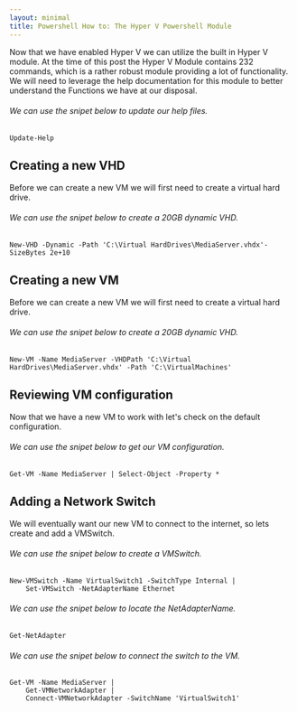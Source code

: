 ```yaml
---
layout: minimal
title: Powershell How to: The Hyper V Powershell Module
---
```


Now that we have enabled Hyper V we can utilize the built in Hyper V module. At the time of this post the Hyper V Module contains 232 commands, which is a rather robust module providing a lot of functionality. We will need to leverage the help documentation for this module to better understand the Functions we have at our disposal. 

###### We can use the snipet below to update our help files.

	Update-Help


## Creating a new VHD
Before we can create a new VM we will first need to create a virtual hard drive. 

###### We can use the snipet below to create a 20GB dynamic VHD.

	New-VHD -Dynamic -Path 'C:\Virtual HardDrives\MediaServer.vhdx'-SizeBytes 2e+10


## Creating a new VM
Before we can create a new VM we will first need to create a virtual hard drive. 

###### We can use the snipet below to create a 20GB dynamic VHD.

	New-VM -Name MediaServer -VHDPath 'C:\Virtual HardDrives\MediaServer.vhdx' -Path 'C:\VirtualMachines' 


## Reviewing VM configuration
Now that we have a new VM to work with let's check on the default configuration. 

###### We can use the snipet below to get our VM configuration.

	Get-VM -Name MediaServer | Select-Object -Property *  


## Adding a Network Switch
We will eventually want our new VM to connect to the internet, so lets create and add a VMSwitch. 

###### We can use the snipet below to create a VMSwitch.

	New-VMSwitch -Name VirtualSwitch1 -SwitchType Internal | 
		Set-VMSwitch -NetAdapterName Ethernet  



###### We can use the snipet below to locate the NetAdapterName.

	Get-NetAdapter  



###### We can use the snipet below to connect the switch to the VM.

	Get-VM -Name MediaServer | 
		Get-VMNetworkAdapter | 
		Connect-VMNetworkAdapter -SwitchName 'VirtualSwitch1'  